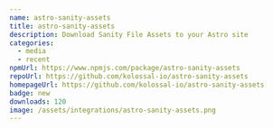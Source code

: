 ```yaml
---
name: astro-sanity-assets
title: astro-sanity-assets
description: Download Sanity File Assets to your Astro site
categories:
  - media
  - recent
npmUrl: https://www.npmjs.com/package/astro-sanity-assets
repoUrl: https://github.com/kolossal-io/astro-sanity-assets
homepageUrl: https://github.com/kolossal-io/astro-sanity-assets
badge: new
downloads: 120
image: /assets/integrations/astro-sanity-assets.png
---
```

